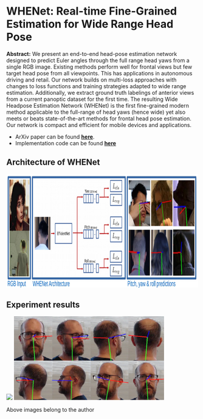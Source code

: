 WHENet: Real-time Fine-Grained Estimation for Wide Range Head Pose
===
**Abstract:** We present an end-to-end head-pose estimation network designed to predict Euler
angles through the full range head yaws from a single RGB image. Existing methods
perform well for frontal views but few target head pose from all viewpoints. This has
applications in autonomous driving and retail. Our network builds on multi-loss approaches
with changes to loss functions and training strategies adapted to wide range
estimation. Additionally, we extract ground truth labelings of anterior views from a
current panoptic dataset for the first time. The resulting Wide Headpose Estimation Network
(WHENet) is the first fine-grained modern method applicable to the full-range of
head yaws (hence wide) yet also meets or beats state-of-the-art methods for frontal head
pose estimation. Our network is compact and efficient for mobile devices and applications.
* ArXiv paper can be found [**here**](https://arxiv.org/abs/2005.10353).
* Implementation code can be found [**here**](https://github.com/Atlas200dk/sample-headposeestimation-WHENet)

## Architecture of WHENet
<img src=readme_imgs/README.JPG height="300"/> 

## Experiment results
<img src=readme_imgs/video.gif height="220"/> <img src=readme_imgs/turn.JPG height="220"/> 

Above images belong to the author






